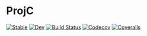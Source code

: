 # ProjC

[![Stable](https://img.shields.io/badge/docs-stable-blue.svg)](https://tkf.github.io/ProjC.jl/stable)
[![Dev](https://img.shields.io/badge/docs-dev-blue.svg)](https://tkf.github.io/ProjC.jl/dev)
[![Build Status](https://travis-ci.com/tkf/ProjC.jl.svg?branch=master)](https://travis-ci.com/tkf/ProjC.jl)
[![Codecov](https://codecov.io/gh/tkf/ProjC.jl/branch/master/graph/badge.svg)](https://codecov.io/gh/tkf/ProjC.jl)
[![Coveralls](https://coveralls.io/repos/github/tkf/ProjC.jl/badge.svg?branch=master)](https://coveralls.io/github/tkf/ProjC.jl?branch=master)
